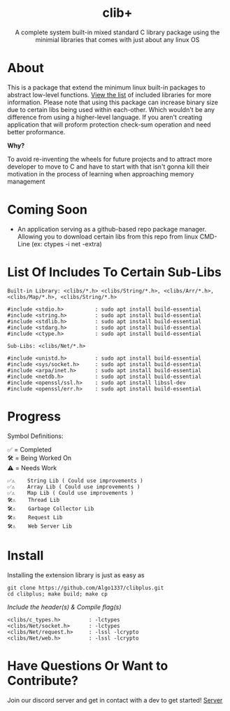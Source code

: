 <div align="center">
 <h1>clib+</h1>
 <p>A complete system built-in mixed standard C library package using the minimial libraries that comes with just about any linux OS</p>
</div>

# About

This is a package that extend the minimum linux built-in packages to abstract low-level functions. [View the list](https://github.com/Algo1337/clibplus?tab=readme-ov-file#list-of-includes-to-certain-sub-libs) of included libraries for more information.
Please note that using this package can increase binary size due to certain libs being used within each-other. Which wouldn't be any difference from using a higher-level language. If you aren't creating application that will proform protection check-sum operation and need better proformance.

<b>Why?</b>

To avoid re-inventing the wheels for future projects and to attract more developer to move to C and have to start with that isn't gonna kill their motivation in the process of learning when approaching memory management

# Coming Soon

- An application serving as a github-based repo package manager. Allowing you to download certain libs from this repo from linux CMD-Line (ex: ctypes -i net -extra)

# List Of Includes To Certain Sub-Libs
``Built-in Library: <clibs/*.h> <clibs/String/*.h>, <clibs/Arr/*.h>, <clibs/Map/*.h>, <clibs/String/*.h>``
```
#include <stdio.h>          : sudo apt install build-essential
#include <string.h>         : sudo apt install build-essential
#include <stdlib.h>         : sudo apt install build-essential
#include <stdarg.h>         : sudo apt install build-essential
#include <ctype.h>          : sudo apt install build-essential
```

``Sub-Libs: <clibs/Net/*.h>``
```
#include <unistd.h>         : sudo apt install build-essential
#include <sys/socket.h>     : sudo apt install build-essential
#include <arpa/inet.h>      : sudo apt install build-essential
#include <netdb.h>          : sudo apt install build-essential
#include <openssl/ssl.h>    : sudo apt install libssl-dev
#include <openssl/err.h>    : sudo apt install build-essential
```

# Progress

<p>Symbol Definitions:<p>

<p>✅ = Completed<br />🛠️ = Being Worked On<br />⚠️ = Needs Work</p>

```
✅⚠️    String Lib ( Could use improvements )
✅⚠️    Array Lib ( Could use improvements )
✅⚠️    Map Lib ( Could use improvements )
🛠️⚠️    Thread Lib 
🛠️⚠️    Garbage Collector Lib
🛠️⚠️    Request Lib
🛠️⚠️    Web Server Lib
```

# Install

Installing the extension library is just as easy as 

```
git clone https://github.com/Algo1337/clibplus.git
cd clibplus; make build; make cp
```

*Include the header(s) & Compile flag(s)*

```
<clibs/c_types.h>         : -lctypes
<clibs/Net/socket.h>      : -lctypes
<clibs/Net/request.h>     : -lssl -lcrypto
<clibs/Net/web.h>         : -lssl -lcrypto
```

# Have Questions Or Want to Contribute?

Join our discord server and get in contact with a dev to get started! [Server](https://discord.gg/ovpn)
